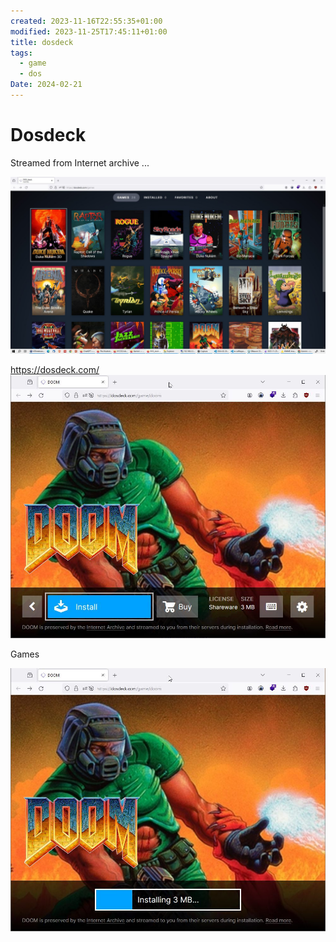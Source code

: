 ```yaml
---
created: 2023-11-16T22:55:35+01:00
modified: 2023-11-25T17:45:11+01:00
title: dosdeck
tags:
  - game
  - dos
Date: 2024-02-21
---
```



# Dosdeck

Streamed from Internet archive ... 

![](../_asset/2023-11-25_dosdeck_image_1.jpg)

<https://dosdeck.com/>
![](../_asset/2023-11-25_dosdeck_image_2.jpg)

Games

![](../_asset/2023-11-25_dosdeck_image_3.jpg)